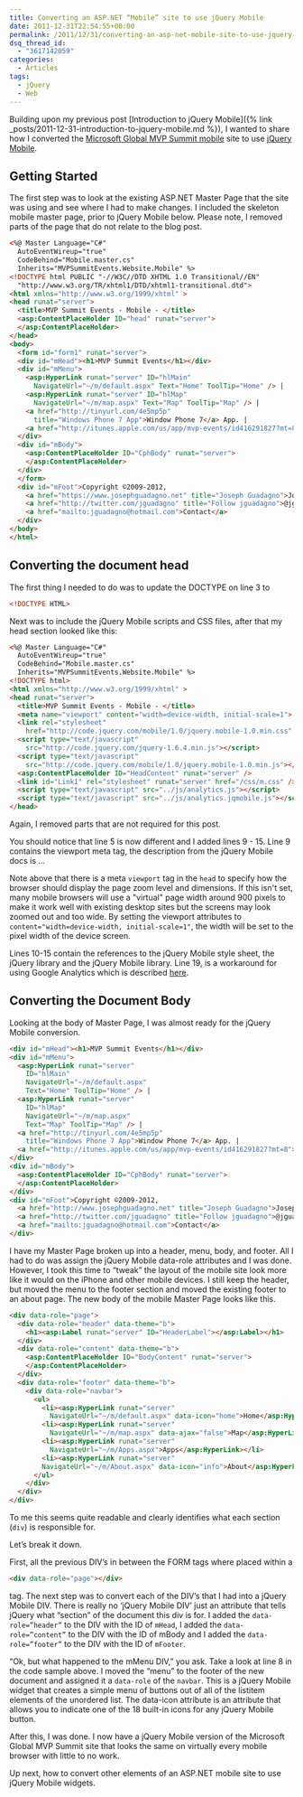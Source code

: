 ```yaml
---
title: Converting an ASP.NET “Mobile” site to use jQuery Mobile
date: 2011-12-31T22:54:55+00:00
permalink: /2011/12/31/converting-an-asp-net-mobile-site-to-use-jquery-mobile/
dsq_thread_id:
  - "3617142059"
categories:
  - Articles
tags:
  - jQuery
  - Web
---
```

Building upon my previous post [Introduction to jQuery Mobile]({% link _posts/2011-12-31-introduction-to-jquery-mobile.md %}), I wanted to share how I converted the [Microsoft Global MVP Summit mobile](http://www.mvpsummitevents.info/m/default.aspx) site to use [jQuery Mobile](http://jquerymobile.com/).

## Getting Started

The first step was to look at the existing ASP.NET Master Page that the site was using and see where I had to make changes.  I included the skeleton mobile master page, prior to jQuery Mobile below.  Please note, I removed parts of the page that do not relate to the blog post.

```html
<%@ Master Language="C#"
  AutoEventWireup="true"
  CodeBehind="Mobile.master.cs"
  Inherits="MVPSummitEvents.Website.Mobile" %>
<!DOCTYPE html PUBLIC "-//W3C//DTD XHTML 1.0 Transitional//EN"
  "http://www.w3.org/TR/xhtml1/DTD/xhtml1-transitional.dtd">
<html xmlns="http://www.w3.org/1999/xhtml" >
<head runat="server">
  <title>MVP Summit Events - Mobile - </title>
  <asp:ContentPlaceHolder ID="head" runat="server">
  </asp:ContentPlaceHolder>
</head>
<body>
  <form id="form1" runat="server">
  <div id="mHead"><h1>MVP Summit Events</h1></div>
  <div id="mMenu">
    <asp:HyperLink runat="server" ID="hlMain"
      NavigateUrl="~/m/default.aspx" Text="Home" ToolTip="Home" /> |
    <asp:HyperLink runat="server" ID="hlMap"
      NavigateUrl="~/m/map.aspx" Text="Map" ToolTip="Map" /> |
    <a href="http://tinyurl.com/4e5mp5p"
      title="Windows Phone 7 App">Window Phone 7</a> App. |
    <a href="http://itunes.apple.com/us/app/mvp-events/id416291827?mt=8">iPhone</a> App.
  </div>
  <div id="mBody">
    <asp:ContentPlaceHolder ID="CphBody" runat="server">
    </asp:ContentPlaceHolder>
  </div>
  </form>
  <div id="mFoot">Copyright ©2009-2012,
    <a href="https://www.josephguadagno.net" title="Joseph Guadagno">Joseph Guadagno</a> |
    <a href="http://twitter.com/jguadagno" title="Follow jguadagno">@jguadagno</a> |
    <a href="mailto:jguadagno@hotmail.com">Contact</a>
  </div>
</body>
</html>
```

## Converting the document head

The first thing I needed to do was to update the DOCTYPE on line 3 to

```html
<!DOCTYPE HTML>
```

Next was to include the jQuery Mobile scripts and CSS files, after that my head section looked like this:

```html
<%@ Master Language="C#"
  AutoEventWireup="true"
  CodeBehind="Mobile.master.cs"
  Inherits="MVPSummitEvents.Website.Mobile" %>
<!DOCTYPE html>
<html xmlns="http://www.w3.org/1999/xhtml" >
<head runat="server">
  <title>MVP Summit Events - Mobile - </title>
  <meta name="viewport" content="width=device-width, initial-scale=1">
  <link rel="stylesheet"
    href="http://code.jquery.com/mobile/1.0/jquery.mobile-1.0.min.css" />
  <script type="text/javascript"
    src="http://code.jquery.com/jquery-1.6.4.min.js"></script>
  <script type="text/javascript"
    src="http://code.jquery.com/mobile/1.0/jquery.mobile-1.0.min.js"></script>
  <asp:ContentPlaceHolder ID="HeadContent" runat="server" />
  <link id="Link1" rel="stylesheet" runat="server" href="/css/m.css" />
  <script type="text/javascript" src="../js/analytics.js"></script>
  <script type="text/javascript" src="../js/analytics.jqmobile.js"></script>
</head>
```

Again, I removed parts that are not required for this post.

You should notice that line 5 is now different and I added lines 9 - 15\. Line 9 contains the viewport meta tag, the description from the jQuery Mobile docs is …

Note above that there is a meta `viewport` tag in the `head` to specify how the browser should display the page zoom level and dimensions. If this isn't set, many mobile browsers will use a "virtual" page width around 900 pixels to make it work well with existing desktop sites but the screens may look zoomed out and too wide. By setting the viewport attributes to `content="width=device-width, initial-scale=1"`, the width will be set to the pixel width of the device screen.

Lines 10-15 contain the references to the jQuery Mobile style sheet, the jQuery library and the jQuery Mobile library. Line 19, is a workaround for using Google Analytics which is described [here](http://www.jongales.com/blog/2011/01/10/google-analytics-and-jquery-mobile/).

## Converting the Document Body

Looking at the body of Master Page, I was almost ready for the jQuery Mobile conversion.

```html
<div id="mHead"><h1>MVP Summit Events</h1></div>
<div id="mMenu">
  <asp:HyperLink runat="server"
    ID="hlMain"
    NavigateUrl="~/m/default.aspx"
    Text="Home" ToolTip="Home" /> |
  <asp:HyperLink runat="server"
    ID="hlMap" 
    NavigateUrl="~/m/map.aspx"
    Text="Map" ToolTip="Map" /> |
  <a href="http://tinyurl.com/4e5mp5p"
    title="Windows Phone 7 App">Window Phone 7</a> App. |
  <a href="http://itunes.apple.com/us/app/mvp-events/id416291827?mt=8">iPhone</a> App.
</div>
<div id="mBody">
  <asp:ContentPlaceHolder ID="CphBody" runat="server">
  </asp:ContentPlaceHolder>
</div>
<div id="mFoot">Copyright ©2009-2012,
  <a href="http://www.josephguadagno.net" title="Joseph Guadagno">Joseph Guadagno</a> |
  <a href="http://twitter.com/jguadagno" title="Follow jguadagno">@jguadagno</a> |
  <a href="mailto:jguadagno@hotmail.com">Contact</a>
</div>
```

I have my Master Page broken up into a header, menu, body, and footer. All I had to do was assign the jQuery Mobile data-role attributes and I was done. However, I took this time to “tweak” the layout of the mobile site look more like it would on the iPhone and other mobile devices. I still keep the header, but moved the menu to the footer section and moved the existing footer to an about page. The new body of the mobile Master Page looks like this.

```html
<div data-role="page">
  <div data-role="header" data-theme="b">
    <h1><asp:Label runat="server" ID="HeaderLabel"></asp:Label></h1>
  </div>
  <div data-role="content" data-theme="b">
    <asp:ContentPlaceHolder ID="BodyContent" runat="server">
    </asp:ContentPlaceHolder>  
  </div>
  <div data-role="footer" data-theme="b">
    <div data-role="navbar">
      <ul>
        <li><asp:HyperLink runat="server"
          NavigateUrl="~/m/default.aspx" data-icon="home">Home</asp:HyperLink></li>
        <li><asp:HyperLink runat="server"
          NavigateUrl="~/m/map.aspx" data-ajax="false">Map</asp:HyperLink></li>
        <li><asp:HyperLink runat="server"
          NavigateUrl="~/m/Apps.aspx">Apps</asp:HyperLink></li>
        <li><asp:HyperLink runat="server"
        NavigateUrl="~/m/About.aspx" data-icon="info">About</asp:HyperLink></li>
      </ul>
    </div>
  </div>
</div>
```

To me this seems quite readable and clearly identifies what each section (`div`) is responsible for.

Let’s break it down.

First, all the previous DIV’s in between the FORM tags where placed within a

```html
<div data-role="page"></div>
```

tag. The next step was to convert each of the DIV’s that I had into a jQuery Mobile DIV. There is really no ‘jQuery Mobile DIV’ just an attribute that tells jQuery what “section” of the document this div is for. I added the `data-role=”header”` to the DIV with the ID of `mHead`, I added the `data-role=”content”` to the DIV with the ID of mBody and I added the `data-role=”footer”` to the DIV with the ID of `mFooter`.

“Ok, but what happened to the mMenu DIV,” you ask. Take a look at line 8 in the code sample above. I moved the “menu” to the footer of the new document and assigned it a `data-role` of the `navbar`. This is a jQuery Mobile widget that creates a simple menu of buttons out of all of the listitem elements of the unordered list. The data-icon attribute is an attribute that allows you to indicate one of the 18 built-in icons for any jQuery Mobile button.

After this, I was done. I now have a jQuery Mobile version of the Microsoft Global MVP Summit site that looks the same on virtually every mobile browser with little to no work.

Up next, how to convert other elements of an ASP.NET mobile site to use jQuery Mobile widgets.